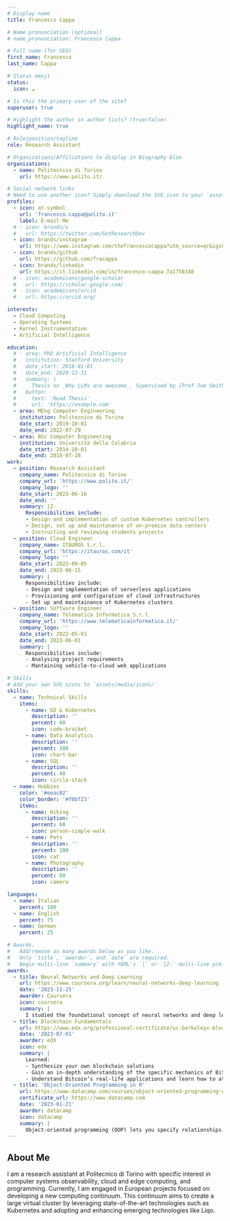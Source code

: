 ```yaml
---
# Display name
title: Francesco Cappa

# Name pronunciation (optional)
# name_pronunciation: Francesco Cappa

# Full name (for SEO)
first_name: Francesco
last_name: Cappa

# Status emoji
status:
  icon: ☁️

# Is this the primary user of the site?
superuser: true

# Highlight the author in author lists? (true/false)
highlight_name: true

# Role/position/tagline
role: Research Assistant

# Organizations/Affiliations to display in Biography blox
organizations:
  - name: Politecnico di Torino
    url: https://www.polito.it/

# Social network links
# Need to use another icon? Simply download the SVG icon to your `assets/media/icons/` folder.
profiles:
  - icon: at-symbol
    url: 'francesco.cappa@polito.it'
    label: E-mail Me
  # - icon: brands/x
  #   url: https://twitter.com/GetResearchDev
  - icon: brands/instagram
    url: https://www.instagram.com/thefrancescocappa?utm_source=qr&igsh=emZxbDJ5cW42N2N0
  - icon: brands/github
    url: https://github.com/fracappa
  - icon: brands/linkedin
    url: https://it.linkedin.com/in/francesco-cappa-7a1758188
  # - icon: academicons/google-scholar
  #   url: https://scholar.google.com/
  # - icon: academicons/orcid
  #   url: https://orcid.org/

interests:
  - Cloud Computing
  - Operating Systems
  - Kernel Instrumentation
  - Artificial Intelligence

education:
  # - area: PhD Artificial Intelligence
  #   institution: Stanford University
  #   date_start: 2016-01-01
  #   date_end: 2020-12-31
  #   summary: |
  #     Thesis on _Why LLMs are awesome_. Supervised by [Prof Joe Smith](https://example.com). Presented papers at 5 IEEE conferences with the contributions being published in 2 Springer journals.
  #   button:
  #     text: 'Read Thesis'
  #     url: 'https://example.com'
  - area: MEng Computer Engineering
    institution: Politecnico di Torino
    date_start: 2019-10-01
    date_end: 2022-07-29
  - area: BSc Computer Engineering
    institution: Università della Calabria
    date_start: 2014-10-01
    date_end: 2018-07-28
work:
  - position: Research Assistant
    company_name: Politecnico di Torino
    company_url: 'https://www.polito.it/'
    company_logo: ''
    date_start: 2023-06-16
    date_end: ''
    summary: |2-
      Responsibilities include:
      - Design and implementation of custom Kubernetes controllers
      - Design, set up and maintanance of on-premise data centers
      - Instructing and reviewing students projects
  - position: Cloud Engineer
    company_name: ITAUROS S.r.l.
    company_url: 'https://itauros.com/it'
    company_logo: ''
    date_start: 2022-09-05
    date_end: 2023-06-15
    summary: |
      Responsibilities include:
      - Design and implementation of serverless applications
      - Provisioning and configuration of cloud infrastructures
      - Set up and maintainance of Kubernetes clusters
  - position: Software Engineer
    company_name: Telematica Informatica S.r.l.
    company_url: 'https://www.telematicainformatica.it/'
    company_logo: ''
    date_start: 2022-05-01
    date_end: 2023-06-01
    summary: |
      Responsibilities include:
      - Analysing project requirements
      - Mantaining vehicle-to-cloud web applications

# Skills
# Add your own SVG icons to `assets/media/icons/`
skills:
  - name: Technical Skills
    items:
      - name: GO & Kubernetes
        description: ''
        percent: 80
        icon: code-bracket
      - name: Data Analytics
        description: ''
        percent: 100
        icon: chart-bar
      - name: SQL
        description: ''
        percent: 40
        icon: circle-stack
  - name: Hobbies
    color: '#eeac02'
    color_border: '#f0bf23'
    items:
      - name: Hiking
        description: ''
        percent: 60
        icon: person-simple-walk
      - name: Pets
        description: ''
        percent: 100
        icon: cat
      - name: Photography
        description: ''
        percent: 80
        icon: camera

languages:
  - name: Italian
    percent: 100
  - name: English
    percent: 75
  - name: German
    percent: 25

# Awards.
#   Add/remove as many awards below as you like.
#   Only `title`, `awarder`, and `date` are required.
#   Begin multi-line `summary` with YAML's `|` or `|2-` multi-line prefix and indent 2 spaces below.
awards:
  - title: Neural Networks and Deep Learning
    url: https://www.coursera.org/learn/neural-networks-deep-learning
    date: '2023-11-25'
    awarder: Coursera
    icon: coursera
    summary: |
      I studied the foundational concept of neural networks and deep learning. By the end, I was familiar with the significant technological trends driving the rise of deep learning; build, train, and apply fully connected deep neural networks; implement efficient (vectorized) neural networks; identify key parameters in a neural network’s architecture; and apply deep learning to your own applications.
  - title: Blockchain Fundamentals
    url: https://www.edx.org/professional-certificate/uc-berkeleyx-blockchain-fundamentals
    date: '2023-07-01'
    awarder: edX
    icon: edx
    summary: |
      Learned:
      - Synthesize your own blockchain solutions
      - Gain an in-depth understanding of the specific mechanics of Bitcoin
      - Understand Bitcoin’s real-life applications and learn how to attack and destroy Bitcoin, Ethereum, smart contracts and Dapps, and alternatives to Bitcoin’s Proof-of-Work consensus algorithm
  - title: 'Object-Oriented Programming in R'
    url: https://www.datacamp.com/courses/object-oriented-programming-with-s3-and-r6-in-r
    certificate_url: https://www.datacamp.com
    date: '2023-01-21'
    awarder: datacamp
    icon: datacamp
    summary: |
      Object-oriented programming (OOP) lets you specify relationships between functions and the objects that they can act on, helping you manage complexity in your code. This is an intermediate level course, providing an introduction to OOP, using the S3 and R6 systems. S3 is a great day-to-day R programming tool that simplifies some of the functions that you write. R6 is especially useful for industry-specific analyses, working with web APIs, and building GUIs.
---
```


## About Me

I am a research assistant at Politecnico di Torino with specific interest in computer systems observability, cloud and edge computing, and programming. Currently, I am engaged in European projects focused on developing a new computing continuum. This continuum aims to create a large virtual cluster by leveraging state-of-the-art technologies such as Kubernetes and adopting and enhancing emerging technologies like Liqo.
